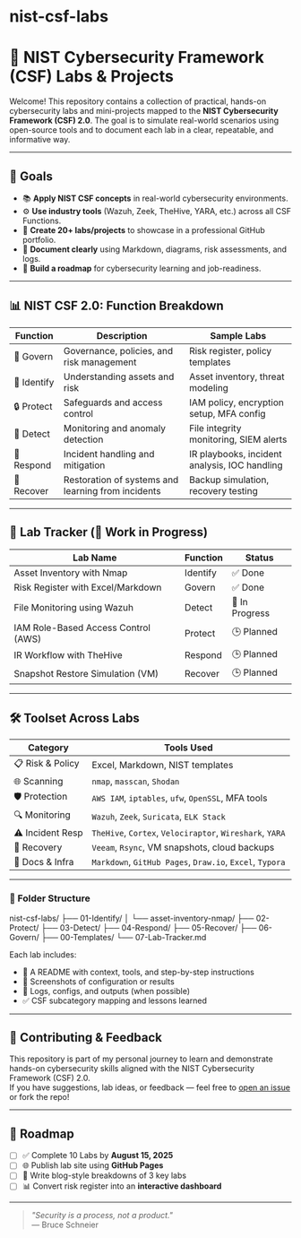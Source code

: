 # nist-csf-labs
# 🔐 NIST Cybersecurity Framework (CSF) Labs & Projects

Welcome! This repository contains a collection of practical, hands-on cybersecurity labs and mini-projects mapped to the **NIST Cybersecurity Framework (CSF) 2.0**. The goal is to simulate real-world scenarios using open-source tools and to document each lab in a clear, repeatable, and informative way.

---

## 🎯 Goals

- 📚 **Apply NIST CSF concepts** in real-world cybersecurity environments.
- ⚙️ **Use industry tools** (Wazuh, Zeek, TheHive, YARA, etc.) across all CSF Functions.
- 📁 **Create 20+ labs/projects** to showcase in a professional GitHub portfolio.
- 📄 **Document clearly** using Markdown, diagrams, risk assessments, and logs.
- 🚀 **Build a roadmap** for cybersecurity learning and job-readiness.

---

## 📊 NIST CSF 2.0: Function Breakdown

| Function    | Description                                       | Sample Labs                                      |
|-------------|---------------------------------------------------|--------------------------------------------------|
| 🧭 Govern    | Governance, policies, and risk management         | Risk register, policy templates                  |
| 🧱 Identify  | Understanding assets and risk                     | Asset inventory, threat modeling                 |
| 🔒 Protect   | Safeguards and access control                     | IAM policy, encryption setup, MFA config         |
| 👀 Detect    | Monitoring and anomaly detection                  | File integrity monitoring, SIEM alerts           |
| 🚨 Respond   | Incident handling and mitigation                  | IR playbooks, incident analysis, IOC handling    |
| 🔁 Recover   | Restoration of systems and learning from incidents| Backup simulation, recovery testing              |

---

## 🧪 Lab Tracker (📌 Work in Progress)

| Lab Name                               | Function   | Status   |
|----------------------------------------|------------|----------|
| Asset Inventory with Nmap              | Identify   | ✅ Done  |
| Risk Register with Excel/Markdown      | Govern     | ✅ Done  |
| File Monitoring using Wazuh            | Detect     | 🔄 In Progress |
| IAM Role-Based Access Control (AWS)    | Protect    | 🕒 Planned |
| IR Workflow with TheHive               | Respond    | 🕒 Planned |
| Snapshot Restore Simulation (VM)       | Recover    | 🕒 Planned |

---

## 🛠 Toolset Across Labs

| Category       | Tools Used                                                                 |
|----------------|---------------------------------------------------------------------------|
| 📋 Risk & Policy | Excel, Markdown, NIST templates                                           |
| 🌐 Scanning      | `nmap`, `masscan`, `Shodan`                                               |
| 🛡 Protection    | `AWS IAM`, `iptables`, `ufw`, `OpenSSL`, MFA tools                        |
| 🔍 Monitoring    | `Wazuh`, `Zeek`, `Suricata`, `ELK Stack`                                  |
| ⚠️ Incident Resp | `TheHive`, `Cortex`, `Velociraptor`, `Wireshark`, `YARA`                  |
| 💾 Recovery      | `Veeam`, `Rsync`, VM snapshots, cloud backups                             |
| 📄 Docs & Infra  | `Markdown`, `GitHub Pages`, `Draw.io`, `Excel`, `Typora`                  |

---

### 🧱 Folder Structure 
  
nist-csf-labs/ 
├── 01-Identify/
│     └── asset-inventory-nmap/
├── 02-Protect/
├── 03-Detect/
├── 04-Respond/
├── 05-Recover/
├── 06-Govern/
├── 00-Templates/
└── 07-Lab-Tracker.md  



Each lab includes:
- 📄 A README with context, tools, and step-by-step instructions  
- 📸 Screenshots of configuration or results  
- 📁 Logs, configs, and outputs (when possible)  
- ✅ CSF subcategory mapping and lessons learned

---

## 💬 Contributing & Feedback

This repository is part of my personal journey to learn and demonstrate hands-on cybersecurity skills aligned with the NIST Cybersecurity Framework (CSF) 2.0.  
If you have suggestions, lab ideas, or feedback — feel free to [open an issue](https://github.com/yourusername/nist-csf-labs/issues) or fork the repo!

---

## 📅 Roadmap

- [ ] ✅ Complete 10 Labs by **August 15, 2025**
- [ ] 🌐 Publish lab site using **GitHub Pages**
- [ ] 📝 Write blog-style breakdowns of 3 key labs
- [ ] 📊 Convert risk register into an **interactive dashboard**

---

> _"Security is a process, not a product."_  
> — Bruce Schneier


